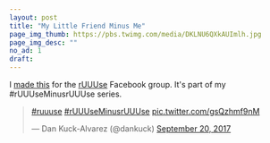 ```yaml
---
layout: post
title: "My Little Friend Minus Me"
page_img_thumb: https://pbs.twimg.com/media/DKLNU6QXkAUImlh.jpg
page_img_desc: ""
no_ad: 1
draft: 
---
```


I <a href="https://www.facebook.com/photo.php?fbid=10211277732393355&set=p.10211277732393355&type=1&theater">made this</a> for the <a href="https://www.facebook.com/groups/1144470838950122/">rUUUse</a> Facebook group. It's part of my #rUUUseMinusrUUUse series.

<blockquote class="twitter-tweet" data-lang="en"><p lang="und" dir="ltr"><a href="https://twitter.com/hashtag/ruuuse?src=hash">#ruuuse</a> <a href="https://twitter.com/hashtag/rUUUseMinusrUUUse?src=hash">#rUUUseMinusrUUUse</a> <a href="https://t.co/gsQzhmf9nM">pic.twitter.com/gsQzhmf9nM</a></p>&mdash; Dan Kuck-Alvarez (@dankuck) <a href="https://twitter.com/dankuck/status/910515923127238656">September 20, 2017</a></blockquote>
<script async src="//platform.twitter.com/widgets.js" charset="utf-8"></script>
